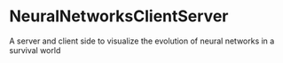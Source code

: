 # NeuralNetworksClientServer
A server and client side to visualize the evolution of neural networks in a survival world

